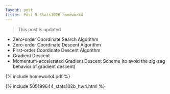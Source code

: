 ```yaml
---
layout: post
title:  Post 5 Stats102B homework4
---
```

> This post is updated

- Zero-order Coordinate Search Algorithm
- Zero-order Coordinate Descent Algorithm
- First-order Coordinate Descent Algorithm
- Gradient Descent
- Momentum-accelerated Gradient Descent Scheme (to avoid the zig-zag behavior of gradient descent)

{% include homework4.pdf %}

{% include 505199644_stats102b_hw4.html %}
